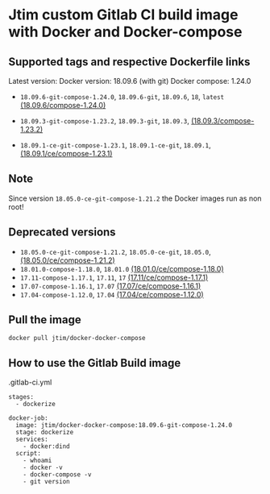 # Jtim custom Gitlab CI build image with Docker and Docker-compose

## Supported tags and respective Dockerfile links

Latest version:
Docker version: 18.09.6 (with git)
Docker compose: 1.24.0

* `18.09.6-git-compose-1.24.0`, `18.09.6-git`, `18.09.6`, `18`, `latest` [(18.09.6/compose-1.24.0)](https://github.com/j-tim/docker-docker-compose/blob/master/18.09.6/compose-1.24.0/Dockerfile)  

* `18.09.3-git-compose-1.23.2`, `18.09.3-git`, `18.09.3`, [(18.09.3/compose-1.23.2)](https://github.com/j-tim/docker-docker-compose/blob/master/18.09.3/compose-1.23.2/Dockerfile)  

* `18.09.1-ce-git-compose-1.23.1`, `18.09.1-ce-git`, `18.09.1`, [(18.09.1/ce/compose-1.23.1)](https://github.com/j-tim/docker-docker-compose/blob/master/18.09.1/ce/compose-1.23.1/Dockerfile)  

## Note

Since version `18.05.0-ce-git-compose-1.21.2` the Docker images run as non root!

## Deprecated versions 

* `18.05.0-ce-git-compose-1.21.2`, `18.05.0-ce-git`, `18.05.0`, [(18.05.0/ce/compose-1.21.2)](https://github.com/j-tim/docker-docker-compose/blob/master/18.05.0/ce/compose-1.21.2/Dockerfile)
* `18.01.0-compose-1.18.0`, `18.01.0` [(18.01.0/ce/compose-1.18.0)](https://github.com/j-tim/docker-docker-compose/blob/master/18.01.0/ce/compose-1.18.0/Dockerfile)  
* `17.11-compose-1.17.1`, `17.11`, `17` [(17.11/ce/compose-1.17.1)](https://github.com/j-tim/docker-docker-compose/blob/master/17.11/ce/compose-1.17.1/Dockerfile)  
* `17.07-compose-1.16.1`, `17.07` [(17.07/ce/compose-1.16.1)](https://github.com/j-tim/docker-docker-compose/blob/master/17.07/ce/compose-1.16.1/Dockerfile)  
* `17.04-compose-1.12.0`, `17.04` [(17.04/ce/compose-1.12.0)](https://github.com/j-tim/docker-docker-compose/tree/master/17.04/ce/compose-1.12.0/Dockerfile)

## Pull the image 

```shell
docker pull jtim/docker-docker-compose
```

## How to use the Gitlab Build image

.gitlab-ci.yml

```
stages:
  - dockerize

docker-job:
  image: jtim/docker-docker-compose:18.09.6-git-compose-1.24.0
  stage: dockerize
  services:
    - docker:dind
  script:
    - whoami
    - docker -v
    - docker-compose -v
    - git version
```